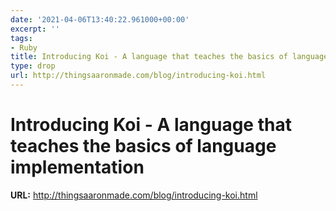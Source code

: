 ```yaml
---
date: '2021-04-06T13:40:22.961000+00:00'
excerpt: ''
tags:
- Ruby
title: Introducing Koi - A language that teaches the basics of language implementation
type: drop
url: http://thingsaaronmade.com/blog/introducing-koi.html
---
```


# Introducing Koi - A language that teaches the basics of language implementation

**URL:** http://thingsaaronmade.com/blog/introducing-koi.html
